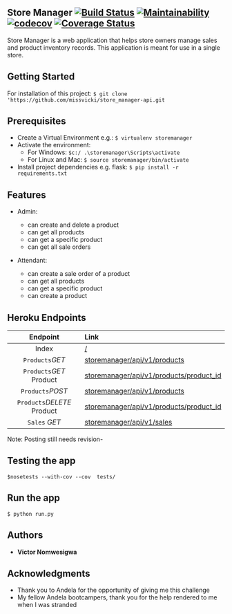 ## Store Manager       [![Build Status](https://travis-ci.org/missvicki/store_manager-api.svg?branch=heroku)](https://travis-ci.org/missvicki/store_manager-api) [![Maintainability](https://api.codeclimate.com/v1/badges/a68f287f8f7b9bf13c07/maintainability)](https://codeclimate.com/github/missvicki/store_manager-api/maintainability) [![codecov](https://codecov.io/gh/missvicki/store_manager-api/branch/heroku/graph/badge.svg)](https://codecov.io/gh/missvicki/store_manager-api) [![Coverage Status](https://coveralls.io/repos/github/missvicki/store_manager-api/badge.svg?branch=heroku)](https://coveralls.io/github/missvicki/store_manager-api?branch=heroku)

Store Manager is a web application that helps store owners manage sales and product inventory records. This application is meant for use in a single store.    

## Getting Started

For installation of this project:  `$ git clone 'https://github.com/missvicki/store_manager-api.git`

## Prerequisites

* Create a Virtual Environment e.g.: `$ virtualenv storemanager`
* Activate the environment: 
    * For Windows: `$c:/ .\storemanager\Scripts\activate`
    * For Linux and Mac: `$ source storemanager/bin/activate`
* Install project dependencies e.g. flask: `$ pip install -r requirements.txt`

## Features

* Admin: 
    * can create and delete a product
    * can get all products 
    * can get a specific product
    * can get all sale orders

* Attendant:
    * can create a sale order of a product
    * can get all products 
    * can get a specific product
    * can create a product


## Heroku Endpoints

|Endpoint|Link|
|:---:|:---|
|Index|[/](https://store-manager-api-.herokuapp.com/)|
|`Products`*GET*|[storemanager/api/v1/products](https://store-manager-api-.herokuapp.com/storemanager/api/v1/products)|
|`Products`*GET* Product|[storemanager/api/v1/products/product_id](https://store-manager-api-.herokuapp.com/storemanager/api/v1/products/1)|
|`Products`*POST*|[storemanager/api/v1/products](https://store-manager-api-.herokuapp.com/storemanager/api/v1/products)|
|`Products`*DELETE* Product|[storemanager/api/v1/products/product_id](https://store-manager-api-.herokuapp.com/storemanager/api/v1/products/1)|
|`Sales` *GET*|[storemanager/api/v1/sales](https://store-manager-api-.herokuapp.com/storemanager/api/v1/sales)|


Note: Posting still needs revision-

## Testing the app

  `$nosetests --with-cov --cov  tests/`
  

## Run the app

`$ python run.py`

## Authors

* **Victor Nomwesigwa**

## Acknowledgments

* Thank you to Andela for the opportunity of giving me this challenge
* My fellow Andela bootcampers, thank you for the help rendered to me when I was stranded





